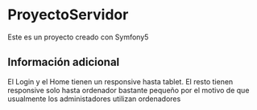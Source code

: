# ProyectoServidor

Este es un proyecto creado con Symfony5

## Información adicional

El Login y el Home tienen un responsive hasta tablet.
El resto tienen responsive solo hasta ordenador bastante pequeño por el motivo de que usualmente los administadores utilizan ordenadores